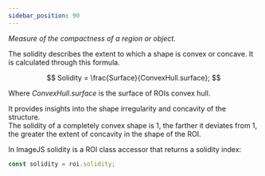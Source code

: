 ```yaml
---
sidebar_position: 90
---
```


_Measure of the compactness of a region or object._

The solidity describes the extent to which a shape is convex or concave.
It is calculated through this formula.

$$
Solidity = \frac{Surface}{ConvexHull.surface};
$$

Where $ConvexHull.surface$ is the surface of ROIs convex hull.

It provides insights into the shape irregularity and concavity of the structure.  
The solidity of a completely convex shape is 1, the farther it deviates from 1, the greater the extent of concavity in the shape of the ROI.

In ImageJS solidity is a ROI class accessor that returns a solidity index:

```ts
const solidity = roi.solidity;
```
